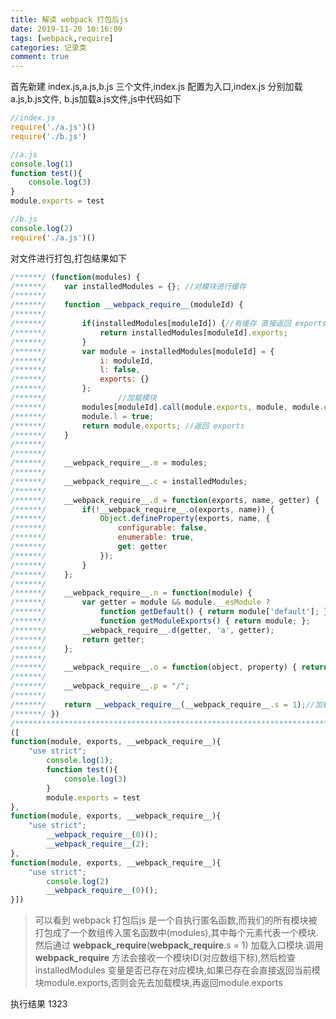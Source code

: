 ```yaml
---
title: 解读 webpack 打包后js
date: 2019-11-20 10:16:09
tags: [webpack,require]
categories: 记录类
comment: true
---
```


首先新建 index.js,a.js,b.js 三个文件,index.js 配置为入口,index.js 分别加载a.js,b.js文件, b.js加载a.js文件,js中代码如下
<!-- more -->

``` javascript
//index.js
require('./a.js')()
require('./b.js')
```

``` javascript
//a.js
console.log(1)
function test(){
    console.log(3)
}
module.exports = test
```

``` javascript
//b.js
console.log(2)
require('./a.js')()
```


对文件进行打包,打包结果如下

``` javascript 
/******/ (function(modules) { 
/******/ 	var installedModules = {}; //对模块进行缓存
/******/
/******/ 	function __webpack_require__(moduleId) {
/******/
/******/ 		if(installedModules[moduleId]) {//有缓存 直接返回 exports
/******/ 			return installedModules[moduleId].exports;
/******/ 		}
/******/ 		var module = installedModules[moduleId] = {
/******/ 			i: moduleId,
/******/ 			l: false,
/******/ 			exports: {}
/******/ 		};
/******/                //加载模块
/******/ 		modules[moduleId].call(module.exports, module, module.exports, __webpack_require__);
/******/ 		module.l = true;
/******/ 		return module.exports; //返回 exports
/******/ 	}
/******/
/******/
/******/ 	__webpack_require__.m = modules;
/******/
/******/ 	__webpack_require__.c = installedModules;
/******/
/******/ 	__webpack_require__.d = function(exports, name, getter) {
/******/ 		if(!__webpack_require__.o(exports, name)) {
/******/ 			Object.defineProperty(exports, name, {
/******/ 				configurable: false,
/******/ 				enumerable: true,
/******/ 				get: getter
/******/ 			});
/******/ 		}
/******/ 	};
/******/
/******/ 	__webpack_require__.n = function(module) {
/******/ 		var getter = module && module.__esModule ?
/******/ 			function getDefault() { return module['default']; } :
/******/ 			function getModuleExports() { return module; };
/******/ 		__webpack_require__.d(getter, 'a', getter);
/******/ 		return getter;
/******/ 	};
/******/
/******/ 	__webpack_require__.o = function(object, property) { return Object.prototype.hasOwnProperty.call(object, property); };
/******/
/******/ 	__webpack_require__.p = "/";
/******/
/******/ 	return __webpack_require__(__webpack_require__.s = 1);//加载入口 并返回exports
/******/ })
/************************************************************************/
([
function(module, exports, __webpack_require__){
    "use strict";
        console.log(1);
        function test(){
            console.log(3)
        }
        module.exports = test
},
function(module, exports, __webpack_require__){
    "use strict";
        __webpack_require__(0)();
        __webpack_require__(2);
},
function(module, exports, __webpack_require__){
    "use strict";
        console.log(2)
        __webpack_require__(0)();
}])
```

> 可以看到 webpack 打包后js 是一个自执行匿名函数,而我们的所有模块被打包成了一个数组传入匿名函数中(modules),其中每个元素代表一个模块.然后通过  __webpack_require__(__webpack_require__.s = 1) 加载入口模块.调用 __webpack_require__ 方法会接收一个模块ID(对应数组下标),然后检查 installedModules 变量是否已存在对应模块,如果已存在会直接返回当前模块module.exports,否则会先去加载模块,再返回module.exports 

执行结果 1323
